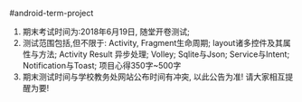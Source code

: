 #android-term-project
1. 期末考试时间为:2018年6月19日, 随堂开卷测试;
2. 测试范围包括,但不限于:
    Activity, Fragment生命周期;
    layout诸多控件及其属性与方法;
    Activity Result 异步处理;
    Volley;
    Sqlite与Json;
    Service与Intent;
    Notification与Toast;
    项目心得350字~500字
3. 期末测试时间与学校教务处网站公布时间有冲突, 以此公告为准! 请大家相互提醒为要!